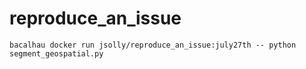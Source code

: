 # reproduce_an_issue


```shell
bacalhau docker run jsolly/reproduce_an_issue:july27th -- python segment_geospatial.py
```
